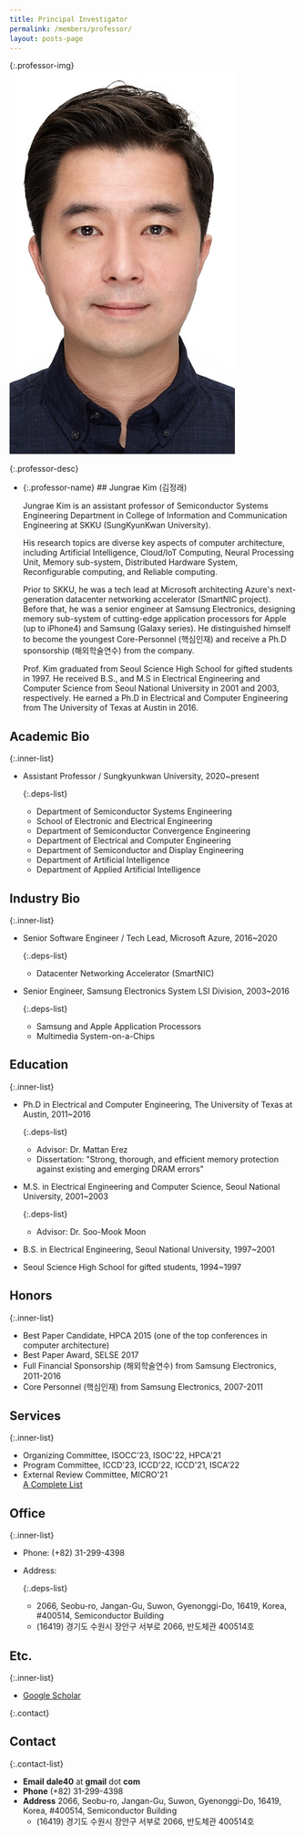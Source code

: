 ```yaml
---
title: Principal Investigator
permalink: /members/professor/
layout: posts-page
---
```


{:.professor-img}
![alt prof](/assets/images/prof.jpg)


{:.professor-desc}

- {:.professor-name} ## Jungrae Kim (김정래)

  Jungrae Kim is an assistant professor of Semiconductor Systems Engineering Department in College of Information and Communication Engineering at SKKU (SungKyunKwan University).

  His research topics are diverse key aspects of computer architecture, including Artificial Intelligence, Cloud/IoT Computing, Neural Processing Unit, Memory sub-system, Distributed Hardware System, Reconfigurable computing, and Reliable computing.

  Prior to SKKU, he was a tech lead at Microsoft architecting Azure's next-generation datacenter networking accelerator (SmartNIC project). Before that, he was a senior engineer at Samsung Electronics, designing memory sub-system of cutting-edge application processors for Apple (up to iPhone4) and Samsung (Galaxy series). He distinguished himself to become the youngest Core-Personnel (핵심인재) and receive a Ph.D sponsorship (해외학술연수) from the company.

  Prof. Kim graduated from Seoul Science High School for gifted students in 1997. He received B.S., and M.S in Electrical Engineering and Computer Science from Seoul National University in 2001 and 2003, respectively. He earned a Ph.D in Electrical and Computer Engineering from The University of Texas at Austin in 2016.

## Academic Bio

  {:.inner-list}

  - Assistant Professor / Sungkyunkwan University, 2020~present
 
    {:.deps-list}
    - Department of Semiconductor Systems Engineering
    - School of Electronic and Electrical Engineering
    - Department of Semiconductor Convergence Engineering
    - Department of Electrical and Computer Engineering
    - Department of Semiconductor and Display Engineering
    - Department of Artificial Intelligence
    - Department of Applied Artificial Intelligence

## Industry Bio

  {:.inner-list}

  - Senior Software Engineer / Tech Lead, Microsoft Azure, 2016~2020
    
      {:.deps-list}
    - Datacenter Networking Accelerator (SmartNIC)
      
  - Senior Engineer, Samsung Electronics System LSI Division, 2003~2016
    
      {:.deps-list}
    - Samsung and Apple Application Processors
    - Multimedia System-on-a-Chips

## Education

  {:.inner-list}

  - Ph.D in Electrical and Computer Engineering, The University of Texas at Austin, 2011~2016
    
    {:.deps-list}
    - Advisor: Dr. Mattan Erez
    - Dissertation: "Strong, thorough, and efficient memory protection against existing and emerging DRAM errors"

  - M.S. in Electrical Engineering and Computer Science, Seoul National University, 2001~2003
    
    {:.deps-list}
    - Advisor: Dr. Soo-Mook Moon
  - B.S. in Electrical Engineering, Seoul National University, 1997~2001
  - Seoul Science High School for gifted students, 1994~1997

## Honors

  {:.inner-list}

  - Best Paper Candidate, HPCA 2015 (one of the top conferences in computer architecture)
  - Best Paper Award, SELSE 2017
  - Full Financial Sponsorship (해외학술연수) from Samsung Electronics, 2011-2016
  - Core Personnel (핵심인재) from Samsung Electronics, 2007-2011
 
## Services

  {:.inner-list}
  - Organizing Committee, ISOCC'23, ISOC'22, HPCA'21
  - Program Committee, ICCD'23, ICCD'22, ICCD'21, ISCA'22
  - External Review Committee, MICRO'21
  <br> <a href="/members/professor/services"> A Complete List </a>

## Office

  {:.inner-list}

  - Phone: (+82) 31-299-4398
  - Address:

    {:.deps-list}

    - 2066, Seobu-ro, Jangan-Gu, Suwon, Gyenonggi-Do, 16419, Korea,<br>#400514, Semiconductor Building
    - (16419) 경기도 수원시 장안구 서부로 2066, 반도체관 400514호

## Etc.

  {:.inner-list}

  - [Google Scholar](https://scholar.google.com/citations?user=Jbpv5q0AAAAJ&hl=en)

{:.contact}

## Contact

{:.contact-list}

- <strong>Email</strong> **dale40** at **gmail** dot **com**
- <strong>Phone</strong> (+82) 31-299-4398
- <strong>Address</strong> 2066, Seobu-ro, Jangan-Gu, Suwon, Gyenonggi-Do, 16419, Korea, #400514, Semiconductor Building
  - (16419) 경기도 수원시 장안구 서부로 2066, 반도체관 400514호
